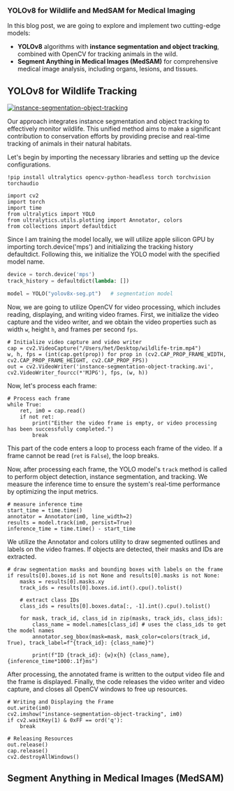 ### YOLOv8 for Wildlife and MedSAM for Medical Imaging

In this blog post, we are going to explore and implement two cutting-edge models:

- **YOLOv8** algorithms with **instance segmentation and object tracking**, combined with OpenCV for tracking animals in the wild.
- **Segment Anything in Medical Images (MedSAM)** for comprehensive medical image analysis, including organs, lesions, and tissues.


## YOLOv8 for Wildlife Tracking

[![instance-segmentation-object-tracking](image-url)](https://player.vimeo.com/video/917944666?share=copy)

Our approach integrates instance segmentation and object tracking to effectively monitor wildlife. This unified method aims to make a significant contribution to conservation efforts by providing precise and real-time tracking of animals in their natural habitats.

Let's begin by importing the necessary libraries and setting up the device configurations.

```python3
!pip install ultralytics opencv-python-headless torch torchvision torchaudio

import cv2
import torch
import time
from ultralytics import YOLO
from ultralytics.utils.plotting import Annotator, colors
from collections import defaultdict
```

Since I am training the model locally, we will utilize apple silicon GPU by importing torch.device('mps') and initializing the tracking history defaultdict. Following this, we initialize the YOLO model with the specified model name.

```python
device = torch.device('mps')
track_history = defaultdict(lambda: [])

model = YOLO("yolov8x-seg.pt")   # segmentation model
```

Now, we are going to utilize OpenCV for video processing, which includes reading, displaying, and writing video frames. First, we initialize the video capture and the video writer, and we obtain the video properties such as width `w`, height `h`, and frames per second `fps`.

```python3
# Initialize video capture and video writer
cap = cv2.VideoCapture("/Users/het/Desktop/wildlife-trim.mp4")
w, h, fps = (int(cap.get(prop)) for prop in (cv2.CAP_PROP_FRAME_WIDTH, cv2.CAP_PROP_FRAME_HEIGHT, cv2.CAP_PROP_FPS))
out = cv2.VideoWriter('instance-segmentation-object-tracking.avi', cv2.VideoWriter_fourcc(*'MJPG'), fps, (w, h))
```

Now, let's process each frame:

```python3
# Process each frame
while True:
    ret, im0 = cap.read()
    if not ret:
        print("Either the video frame is empty, or video processing has been successfully completed.")
        break
```

This part of the code enters a loop to process each frame of the video. If a frame cannot be read (`ret` is `False`), the loop breaks.

Now, after processing each frame, the YOLO model's `track` method is called to perform object detection, instance segmentation, and tracking. We measure the inference time to ensure the system's real-time performance by optimizing the input metrics.

```python3
# measure inference time
start_time = time.time()
annotator = Annotator(im0, line_width=2)
results = model.track(im0, persist=True)
inference_time = time.time() - start_time
```

We utilize the Annotator and colors utility to draw segmented outlines and labels on the video frames. If objects are detected, their masks and IDs are extracted.

```python3
# draw segmentation masks and bounding boxes with labels on the frame
if results[0].boxes.id is not None and results[0].masks is not None:
    masks = results[0].masks.xy
    track_ids = results[0].boxes.id.int().cpu().tolist()
    
    # extract class IDs
    class_ids = results[0].boxes.data[:, -1].int().cpu().tolist()
    
    for mask, track_id, class_id in zip(masks, track_ids, class_ids):
        class_name = model.names[class_id] # uses the class_ids to get the model names
        annotator.seg_bbox(mask=mask, mask_color=colors(track_id, True), track_label=f"{track_id}: {class_name}")
        
        print(f"ID {track_id}: {w}x{h} {class_name}, {inference_time*1000:.1f}ms")
```
After processing, the annotated frame is written to the output video file and the frame is displayed. Finally, the code releases the video writer and video capture, and closes all OpenCV windows to free up resources.

```python3
# Writing and Displaying the Frame
out.write(im0)
cv2.imshow("instance-segmentation-object-tracking", im0)
if cv2.waitKey(1) & 0xFF == ord('q'):
    break

# Releasing Resources
out.release()
cap.release()
cv2.destroyAllWindows()
```

## Segment Anything in Medical Images (MedSAM)
